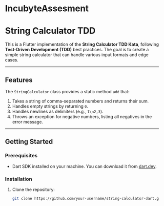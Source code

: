 # IncubyteAssesment

# String Calculator TDD

This is a Flutter implementation of the **String Calculator TDD Kata**, following **Test-Driven Development (TDD)** best practices. The goal is to create a simple string calculator that can handle various input formats and edge cases.

---

## **Features**
The `StringCalculator` class provides a static method `add` that:
1. Takes a string of comma-separated numbers and returns their sum.
2. Handles empty strings by returning `0`.
3. Handles newlines as delimiters (e.g., `1\n2,3`).
4. Throws an exception for negative numbers, listing all negatives in the error message.

---

## **Getting Started**

### Prerequisites
- Dart SDK installed on your machine. You can download it from [dart.dev](https://dart.dev/get-dart).

### Installation
1. Clone the repository:
   ```bash
   git clone https://github.com/your-username/string-calculator-dart.git
